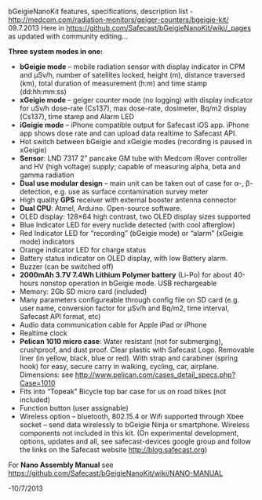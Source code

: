 bGeigieNanoKit features, specifications, description list - http://medcom.com/radiation-monitors/geiger-counters/bgeigie-kit/ 09.7.2013
Here in https://github.com/Safecast/bGeigieNanoKit/wiki/_pages as updated with community editing...

**Three system modes in one:**
*	**bGeigie mode** – mobile radiation sensor with display indicator in CPM and µSv/h, number of satellites locked, height (m), distance traversed (km), total duration of measurement (h:m) and time stamp (dd:hh:mm:ss)
*	**xGeigie mode** – geiger counter mode (no logging) with display indicator for uSv/h dose-rate (Cs137), max dose-rate, dosimeter, Bq/m2 display (Cs137), time stamp and Alarm LED
*	**iGeigie mode** – iPhone compatible output for Safecast iOS app. iPhone app shows dose rate and can upload data realtime to Safecast API.
*	Hot switch between bGeigie and xGeigie modes (recording is paused in xGeigie)
*	**Sensor**: LND 7317 2” pancake GM tube with Medcom iRover controller and HV (high voltage) supply; capable of measuring alpha, beta and gamma radiation
*	**Dual use modular design** – main unit can be taken out of case for α-, β-detection, e.g. use as surface contamination survey meter
*	High quality **GPS** receiver with external booster antenna connector
*	**Dual CPU**: Atmel, Arduino. Open-source software.
*	OLED display: 128×64 high contrast, two OLED display sizes supported
*	Blue Indicator LED for every nuclide detected (with cool afterglow)
*	Red Indicator LED for “recording” (bGeigie mode) or “alarm” (xGeigie mode) indicators
*	Orange indicator LED for charge status
*	Battery status indicator on OLED display, with low Battery alarm.
*	Buzzer (can be switched off)
*	**2000mAh 3.7V 7.4Wh Lithium Polymer battery** (Li-Po) for about 40-hours nonstop operation in bGeigie mode. USB rechargeable
*	Memory: 2Gb SD micro card  (included)
*	Many parameters configureable through config file on SD card (e.g. user name, conversion factor for µSv/h and Bq/m2, time interval, Safecast API format, etc)
*	Audio data communication cable for Apple iPad or iPhone
*	Realtime clock
*	**Pelican 1010 micro case**:  Water resistant (not for submerging), crushproof, and dust proof. Clear plastic with Safecast Logo. Removable liner (in yellow, black, blue or red). With strap and carabiner (spring hook) for easy, secure carry in walking, cycling, car, airplane. Dimensions: see http://www.pelican.com/cases_detail_specs.php?Case=1010
*	Fits into “Topeak” Bicycle top bar case for us on road bikes (not included)
*	Function button (user assignable)
*	Wireless option – bluetooth, 802.15.4 or Wifi supported through Xbee socket – send data wirelessly to bGeigie Ninja or smartphone. Wireless components not included in this kit. (On experimental development, options, updates and all, see safecast-devices google group and follow the links on the Safecast website http://blog.safecast.org) 

For **Nano Assembly Manual** see  https://github.com/Safecast/bGeigieNanoKit/wiki/NANO-MANUAL

-10/7/2013